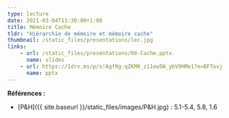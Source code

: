 ```yaml
---
type: lecture
date: 2021-03-04T11:30:00+1:00
title: Mémoire Cache
tldr: "Hiérarchie de mémoire et mémoire cache"
thumbnail: /static_files/presentations/lec.jpg
links:
    - url: /static_files/presentations/08-Cache.pptx
      name: slides
    - url: https://1drv.ms/p/s!Agf0g-qZKM8_z11ow5W_ybVOHMe1?e=BFTovj
      name: pptx
---
```

**Références :**
- [P&H]({{ site.baseurl }}/static_files/images/P&H.jpg) : 5.1-5.4, 5.8, 1.6
